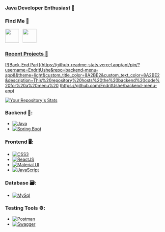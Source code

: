 ### Java Developer Enthusiast 👋

### Find Me 🤝

<p align="left">
<a href="https://github.com/EndritUshe" target="_blank" rel="noreferrer"><picture><source media="(prefers-color-scheme: dark)" srcset="https://raw.githubusercontent.com/danielcranney/readme-generator/main/public/icons/socials/github-dark.svg"/><source media="(prefers-color-scheme: light)" srcset="https://raw.githubusercontent.com/danielcranney/readme-generator/main/public/icons/socials/github.svg"/><img src="https://raw.githubusercontent.com/danielcranney/readme-generator/main/public/icons/socials/github.svg" width="45" height="45"/></picture></a>&nbsp;&nbsp;&nbsp;<a href="https://www.linkedin.com/in/endrit-ushe/" target="_blank" rel="noreferrer"><img src="https://raw.githubusercontent.com/danielcranney/readme-generator/main/public/icons/socials/linkedin.svg" width="45" height="45" /></p>

### Recent Projects 🔰


[![Back-End Part](https://github-readme-stats.vercel.app/api/pin/?username=EndritUshe&repo=backend-menu-app&&theme=light&custom_title_color=8A2BE2&custom_text_color=8A2BE2&description=This%20repository%20hosts%20the%20backend%20code%20for%20a%20menu%20
(https://github.com/EndritUshe/backend-menu-app)

 [![Your Repository's Stats](https://github-readme-stats.vercel.app/api/pin/?username=EndritUshe&repo=front-menu-app&&theme=light&custom_title_color=8A2BE2&custom_text_color=8A2BE2)](https://github.com/EndritUshe/front-menu-app)



### Backend 🦾:

- [![Java][Java-sheild]][Java-url]
- [![Spring Boot][SpringBoot-sheild]][SpringBoot-url]

 ### Frontend 🖥️:

- [![CSS3][CSS3-sheild]][CSS3-url]
- [![ReactJS][ReactJS-sheild]][ReactJS-url]
- [![Material UI][MaterialUI-sheild]][MaterialUI-url]
- [![JavaScript][JavaScript-sheild]][JavaScript-url]


### Database 🗃️:

- [![MySql][MySql-sheild]][MySql-url]

 ### Testing Tools ⚙️:

- [![Postman][Postman-sheild]][Postman-url]
- [![Swagger][Swagger-sheild]][Swagger-url]


[HTML5-sheild]: https://img.shields.io/badge/HTML5-E34F26?style=for-the-badge&logo=html5&logoColor=%23fff
[HTML5-url]: https://en.wikipedia.org/wiki/HTML5
[CSS3-sheild]: https://img.shields.io/badge/CSS3-1572B6?style=for-the-badge&logo=CSS3
[CSS3-url]: https://css3.com/
[JavaScript-sheild]: https://img.shields.io/badge/Javascript-F7DF1E?style=for-the-badge&logo=javascript&logoColor=%23fff
[JavaScript-url]: https://www.javascript.com/
[TypeScript-sheild]: https://img.shields.io/badge/TypeScript-3178c6?style=for-the-badge&logo=typescript&logoColor=fff
[TypeScript-url]: https://www.typescriptlang.org/
[AngularJs-sheild]: https://img.shields.io/badge/angular-dd0031?style=for-the-badge&logo=angular&logoColor=fff
[AngularJs-url]: https://angular.io/
[MySql-sheild]: https://img.shields.io/badge/MySQL-f29111?style=for-the-badge&logo=mysql&logoColor=fff
[MySql-url]: https://www.mysql.com/
[MaterialUI-sheild]: https://img.shields.io/badge/Material_UI-0081CB?style=for-the-badge&logo=material-ui&logoColor=fff
[MaterialUI-url]: https://material-ui.com/
[Java-sheild]: https://img.shields.io/badge/Java-007396?style=for-the-badge&logo=java&logoColor=fff
[Java-url]: https://www.java.com/
[SpringBoot-sheild]: https://img.shields.io/badge/Spring_Boot-6db33f?style=for-the-badge&logo=spring-boot&logoColor=fff
[SpringBoot-url]: https://spring.io/projects/spring-boot
[ReactJS-sheild]: https://img.shields.io/badge/React-61DAFB?style=for-the-badge&logo=react&logoColor=fff
[ReactJS-url]: https://reactjs.org/
[Swagger-sheild]: https://img.shields.io/badge/Swagger-85EA2D?style=for-the-badge&logo=swagger&logoColor=fff
[Swagger-url]: https://swagger.io/
[Postman-sheild]: https://img.shields.io/badge/Postman-FF6C37?style=for-the-badge&logo=postman&logoColor=fff
[Postman-url]: https://www.postman.com/
